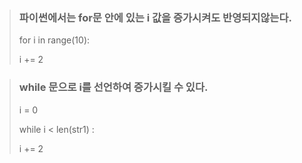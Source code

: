 > ### 파이썬에서는 for문 안에 있는 i 값을 증가시켜도 반영되지않는다.
> for i in range(10):
> 
>   i += 2

> ### while 문으로 i를 선언하여 증가시킬 수 있다.
> i = 0
>
> while i < len(str1) :
>
>  i += 2 
